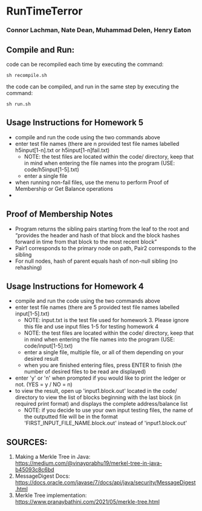 # RunTimeTerror
### Connor Lachman, Nate Dean, Muhammad Delen, Henry Eaton
## Compile and Run:

code can be recompiled each time by executing the command:
```
sh recompile.sh
```

the code can be compiled, and run in the same step by executing the command:
```
sh run.sh
```

## Usage Instructions for Homework 5
- compile and run the code using the two commands above
- enter test file names (there are n provided test file names labelled h5input[1-n].txt or h5input[1-n]fail.txt)
    - NOTE: the test files are located within the code/ directory, keep that in mind when entering the file names into the program (USE: code/h5input[1-5].txt)
    - enter a single file
- when running non-fail files, use the menu to perform Proof of Membership or Get Balance operations
- 

## Proof of Membership Notes
- Program returns the sibling pairs starting from the leaf to the root and “provides the header and hash of that block and the block hashes forward in time from that block to the most recent block”
- Pair1 corresponds to the primary node on path, Pair2 corresponds to the sibling
- 	For null nodes, hash of parent equals hash of non-null sibling (no rehashing)

## Usage Instructions for Homework 4
- compile and run the code using the two commands above
- enter test file names (there are 5 provided test file names labelled input[1-5].txt)
    - NOTE: input.txt is the test file used for homework 3. Please ignore this file and use input files 1-5 for testing homework 4
    - NOTE: the test files are located within the code/ directory, keep that in mind when entering the file names into the program (USE: code/input[1-5].txt)
    - enter a single file, multiple file, or all of them depending on your desired result
    - when you are finished entering files, press ENTER to finish (the number of desired files to be read are displayed)
- enter 'y' or 'n' when prompted if you would like to print the ledger or not. (YES = y / NO = n)
- to view the result, open up 'input1.block.out' located in the code/ directory to view the list of blocks beginning with the last block (in required print format) and displays the complete address/balance list
    - NOTE: if you decide to use your own input testing files, the name of the outputted file will be in the format 'FIRST_INPUT_FILE_NAME.block.out' instead of 'input1.block.out'




## SOURCES:

1. Making a Merkle Tree in Java: https://medium.com/@vinayprabhu19/merkel-tree-in-java-b45093c8c6bd
2. MessageDigest Docs: https://docs.oracle.com/javase/7/docs/api/java/security/MessageDigest.html
3. Merkle Tree implementation: https://www.pranaybathini.com/2021/05/merkle-tree.html


